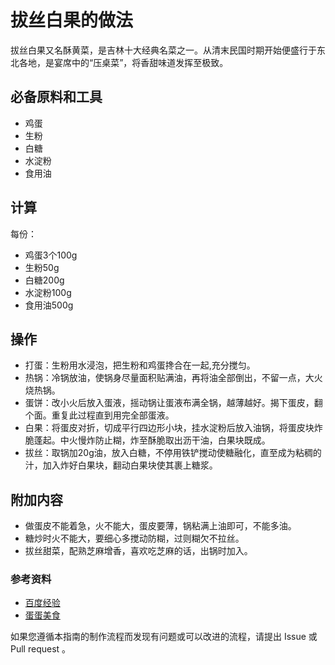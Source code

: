 
# 拔丝白果的做法

拔丝白果又名酥黄菜，是吉林十大经典名菜之一。从清末民国时期开始便盛行于东北各地，是宴席中的“压桌菜”，将香甜味道发挥至极致。

## 必备原料和工具

- 鸡蛋
- 生粉
- 白糖
- 水淀粉
- 食用油

## 计算

每份：

- 鸡蛋3个100g
- 生粉50g
- 白糖200g
- 水淀粉100g
- 食用油500g

## 操作

- 打蛋：生粉用水浸泡，把生粉和鸡蛋搀合在一起,充分搅匀。
- 热锅：冷锅放油，使锅身尽量面积贴满油，再将油全部倒出，不留一点，大火烧热锅。
- 蛋饼：改小火后放入蛋液，摇动锅让蛋液布满全锅，越薄越好。揭下蛋皮，翻个面。重复此过程直到用完全部蛋液。
- 白果：将蛋皮对折，切成平行四边形小块，挂水淀粉后放入油锅，将蛋皮块炸脆蓬起。中火慢炸防止糊，炸至酥脆取出沥干油，白果块既成。
- 拔丝：取锅加20g油，放入白糖，不停用铁铲搅动使糖融化，直至成为粘稠的汁，加入炸好白果块，翻动白果块使其裹上糖浆。

## 附加内容

- 做蛋皮不能着急，火不能大，蛋皮要薄，锅粘满上油即可，不能多油。
- 糖炒时火不能大，要细心多搅动防糊，过则糊欠不拉丝。
- 拔丝甜菜，配熟芝麻增香，喜欢吃芝麻的话，出锅时加入。

### 参考资料

- [百度经验](https://jingyan.baidu.com/article/67508eb484aecfddcb1ce467.html)
- [蛋蛋美食](http://www.ddanl.com/ysfl/dongbeicai/44018.html)


如果您遵循本指南的制作流程而发现有问题或可以改进的流程，请提出 Issue 或 Pull request 。


